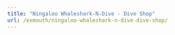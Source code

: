 ```yaml
---
title: "Ningaloo Whaleshark-N-Dive - Dive Shop"
url: /exmouth/ningaloo-whaleshark-n-dive-dive-shop/
---
```

